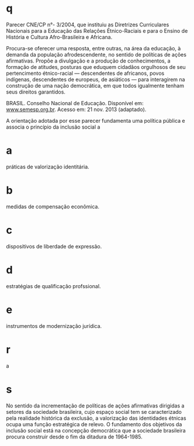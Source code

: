 # q
Parecer CNE/CP n°- 3/2004, que instituiu as Diretrizes Curriculares Nacionais para a Educação das Relações Étnico-Raciais e para o Ensino de História e Cultura Afro-Brasileira e Africana.

Procura-se oferecer uma resposta, entre outras, na área da educação, à demanda da população afrodescendente, no sentido de políticas de ações afirmativas. Propõe a divulgação e a produção de conhecimentos, a formação de atitudes, posturas que eduquem cidadãos orgulhosos de seu pertencimento étnico-racial — descendentes de africanos, povos indígenas, descendentes de europeus, de asiáticos — para interagirem na construção de uma nação democrática, em que todos igualmente tenham seus direitos garantidos.

BRASIL. Conselho Nacional de Educação. Disponível em: www.semesp.org.br. Acesso em: 21 nov. 2013 (adaptado).

A orientação adotada por esse parecer fundamenta uma política pública e associa o princípio da inclusão social a

# a
práticas de valorização identitária.

# b
medidas de compensação econômica.

# c
dispositivos de liberdade de expressão.

# d
estratégias de qualificação profssional.

# e
instrumentos de modernização jurídica.

# r
a

# s
No sentido da incrementação de políticas de ações afirmativas dirigidas a setores da sociedade brasileira, cujo espaço social tem se caracterizado pela realidade histórica da exclusão, a valorização das identidades étnicas ocupa uma função estratégica de relevo. O fundamento dos objetivos da inclusão social está na concepção democrática que a sociedade brasileira procura construir desde o fim da ditadura de 1964-1985.
